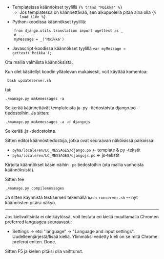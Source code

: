 ﻿* Templateissa käännökset tyylillä `{% trans "Moikka" %}` 
    * Jos templatessa on käännettävää, sen alkupuolella pitää aina olla `{% load i18n %}`
* Python-koodissa käännökset tyylillä:
````
    from django.utils.translation import ugettext as _
    # ...
    myMessage = _('Moikka')
````
* Javascript-koodissa käännökset tyylillä `var myMessage = gettext('Moikka');` 

Ota mallia valmiista käännöksistä.

Kun olet käsitellyt koodin ylläolevan mukaisesti, voit käyttää komentoa:

     bash updateserver.sh

tai:

    ./manage.py makemessages -a

Se kerää käännettävät templateista ja .py -tiedostoista django.po -tiedostoihin. Ja sitten:

    ./manage.py makemessages -a -d djangojs

Se kerää .js -tiedostoista.

Sitten editoi käännöstiedostoja, jotka ovat seuraavan näköisissä paikoissa:

* `pyha/locale/en/LC_MESSAGES/django.po`   <- template & py -tekstit
* `pyha/locale/en/LC_MESSAGES/djangojs.po`  <- js-tekstit

Kirjoita käännökset käsin näihin `.po` tiedostoihin (ota mallia vanhoista käännöksistä).

Sitten tee

    ./manage.py compilemessages

Ja sitten käynnistä testiserveri tekemällä `bash runserver.sh` -- nyt käännösten pitäisi näkyä.

----

Jos kielivalitsinta ei ole käytössä, voit testata eri kieliä muuttamalla Chromen preferred languagea seuraavasti:

* Settings -> etsi "language" -> "Language and input settings". Uudelleenjärjestä/lisää kieliä. Ylimmäksi vedetty kieli on se mitä Chrome preferoi eniten. Done. 

Sitten F5 ja kielen pitäisi olla vaihtunut.
